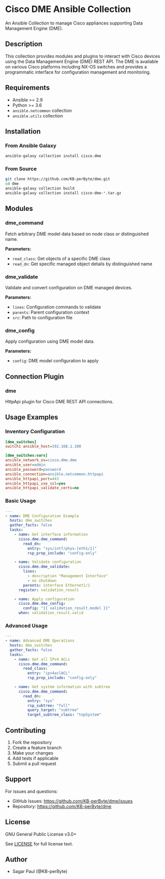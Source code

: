 # Cisco DME Ansible Collection

An Ansible Collection to manage Cisco appliances supporting Data Management Engine (DME).

## Description

This collection provides modules and plugins to interact with Cisco devices using the Data Management Engine (DME) REST API. The DME is available on various Cisco platforms including NX-OS switches and provides a programmatic interface for configuration management and monitoring.

## Requirements

- Ansible >= 2.9
- Python >= 3.6
- `ansible.netcommon` collection
- `ansible.utils` collection

## Installation

### From Ansible Galaxy

```bash
ansible-galaxy collection install cisco.dme
```

### From Source

```bash
git clone https://github.com/KB-perByte/dme.git
cd dme
ansible-galaxy collection build
ansible-galaxy collection install cisco-dme-*.tar.gz
```

## Modules

### dme_command

Fetch arbitrary DME model data based on node class or distinguished name.

**Parameters:**
- `read_class`: Get objects of a specific DME class
- `read_dn`: Get specific managed object details by distinguished name

### dme_validate

Validate and convert configuration on DME managed devices.

**Parameters:**
- `lines`: Configuration commands to validate
- `parents`: Parent configuration context
- `src`: Path to configuration file

### dme_config

Apply configuration using DME model data.

**Parameters:**
- `config`: DME model configuration to apply

## Connection Plugin

### dme

HttpApi plugin for Cisco DME REST API connections.

## Usage Examples

### Inventory Configuration

```ini
[dme_switches]
switch1 ansible_host=192.168.1.100

[dme_switches:vars]
ansible_network_os=cisco.dme.dme
ansible_user=admin
ansible_password=password
ansible_connection=ansible.netcommon.httpapi
ansible_httpapi_port=443
ansible_httpapi_use_ssl=yes
ansible_httpapi_validate_certs=no
```

### Basic Usage

```yaml
---
- name: DME Configuration Example
  hosts: dme_switches
  gather_facts: false
  tasks:
    - name: Get interface information
      cisco.dme.dme_command:
        read_dn:
          entry: "sys/intf/phys-[eth1/1]"
          rsp_prop_include: "config-only"

    - name: Validate configuration
      cisco.dme.dme_validate:
        lines:
          - description "Management Interface"
          - no shutdown
        parents: interface Ethernet1/1
      register: validation_result

    - name: Apply configuration
      cisco.dme.dme_config:
        config: "{{ validation_result.model }}"
      when: validation_result.valid
```

### Advanced Usage

```yaml
---
- name: Advanced DME Operations
  hosts: dme_switches
  gather_facts: false
  tasks:
    - name: Get all IPv4 ACLs
      cisco.dme.dme_command:
        read_class:
          entry: "ipv4aclACL"
          rsp_prop_include: "config-only"

    - name: Get system information with subtree
      cisco.dme.dme_command:
        read_dn:
          entry: "sys"
          rsp_subtree: "full"
          query_target: "subtree"
          target_subtree_class: "topSystem"
```

## Contributing

1. Fork the repository
2. Create a feature branch
3. Make your changes
4. Add tests if applicable
5. Submit a pull request

## Support

For issues and questions:
- GitHub Issues: https://github.com/KB-perByte/dme/issues
- Repository: https://github.com/KB-perByte/dme

## License

GNU General Public License v3.0+

See [LICENSE](LICENSE) for full license text.

## Author

- Sagar Paul (@KB-perByte)
